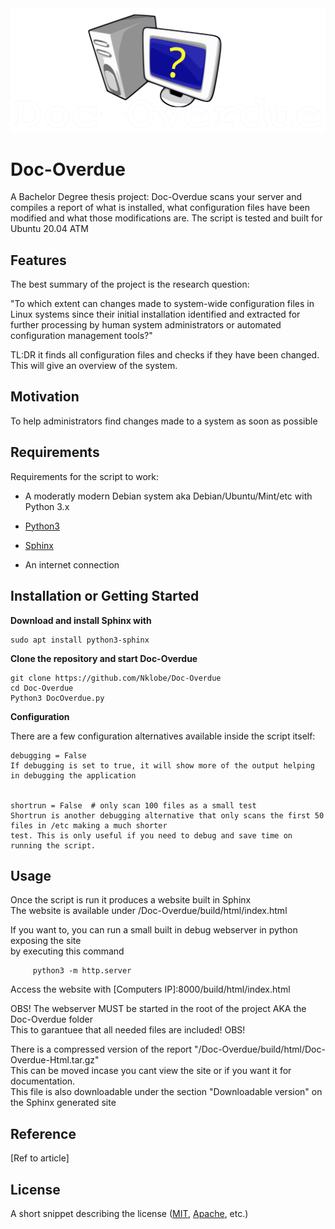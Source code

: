 <img src="LOGOWT.png">

# Doc-Overdue

A Bachelor Degree thesis project:
Doc-Overdue scans your server and compiles a report of what is installed, what configuration files have been modified and what those modifications are. 
The script is tested and built for Ubuntu 20.04 ATM

## Features

The best summary of the project is the research question:

"To which extent can changes made to system-wide configuration files in Linux systems since their initial installation identified and extracted for further processing by human system administrators or automated configuration management tools?"

TL:DR it finds all configuration files and checks if they have been changed.
This will give an overview of the system.

## Motivation

To help administrators find changes made to a system as soon as possible

## Requirements

Requirements for the script to work:

+ A moderatly modern Debian system aka Debian/Ubuntu/Mint/etc with Python 3.x

+ [Python3](https://facebook.github.io/react/)

+ [Sphinx](https://facebook.github.io/react/)

+ An internet connection



## Installation or Getting Started

**Download and install Sphinx with**

    sudo apt install python3-sphinx

**Clone the repository and start Doc-Overdue**

	git clone https://github.com/Nklobe/Doc-Overdue
    cd Doc-Overdue
    Python3 DocOverdue.py

**Configuration**

There are a few configuration alternatives available inside the script itself:

    debugging = False
    If debugging is set to true, it will show more of the output helping in debugging the application


    shortrun = False  # only scan 100 files as a small test
    Shortrun is another debugging alternative that only scans the first 50 files in /etc making a much shorter 
    test. This is only useful if you need to debug and save time on running the script.


## Usage

Once the script is run it produces a website built in Sphinx  
The website is available under /Doc-Overdue/build/html/index.html  

If you want to, you can run a small built in debug webserver in python exposing the site  
by executing this command  

         python3 -m http.server  

Access the website with [Computers IP]:8000/build/html/index.html  
  
OBS! The webserver MUST be started in the root of the project AKA the Doc-Overdue folder  
This to garantuee that all needed files are included! OBS!  
  
There is a compressed version of the report "/Doc-Overdue/build/html/Doc-Overdue-Html.tar.gz"    
This can be moved incase you cant view the site or if you want it for documentation.     
This file is also downloadable under the section "Downloadable version" on the Sphinx generated site


## Reference

[Ref to article]

## License

A short snippet describing the license ([MIT](http://opensource.org/licenses/mit-license.php), [Apache](http://opensource.org/licenses/Apache-2.0), etc.)
